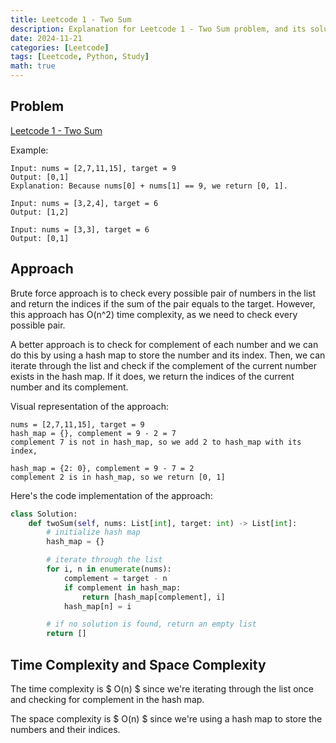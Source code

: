 ```yaml
---
title: Leetcode 1 - Two Sum
description: Explanation for Leetcode 1 - Two Sum problem, and its solution in Python.
date: 2024-11-21
categories: [Leetcode]
tags: [Leetcode, Python, Study]
math: true
---
```


## Problem
[Leetcode 1 - Two Sum](https://leetcode.com/problems/two-sum/description/)

Example:
```
Input: nums = [2,7,11,15], target = 9
Output: [0,1]
Explanation: Because nums[0] + nums[1] == 9, we return [0, 1].

Input: nums = [3,2,4], target = 6
Output: [1,2]

Input: nums = [3,3], target = 6
Output: [0,1]
```

## Approach

Brute force approach is to check every possible pair of numbers in the list and return the indices if the sum of the pair equals to the target. However, this approach has O(n^2) time complexity, as we need to check every possible pair.

A better approach is to check for complement of each number and we can do this by using a hash map to store the number and its index. Then, we can iterate through the list and check if the complement of the current number exists in the hash map. If it does, we return the indices of the current number and its complement.

Visual representation of the approach:
```
nums = [2,7,11,15], target = 9
hash_map = {}, complement = 9 - 2 = 7
complement 7 is not in hash_map, so we add 2 to hash_map with its index, 

hash_map = {2: 0}, complement = 9 - 7 = 2
complement 2 is in hash_map, so we return [0, 1]
```

Here's the code implementation of the approach:
```python
class Solution:
    def twoSum(self, nums: List[int], target: int) -> List[int]:
        # initialize hash map
        hash_map = {}

        # iterate through the list
        for i, n in enumerate(nums):
            complement = target - n
            if complement in hash_map:
                return [hash_map[complement], i]
            hash_map[n] = i

        # if no solution is found, return an empty list
        return []
```

## Time Complexity and Space Complexity

The time complexity is $ O(n) $ since we're iterating through the list once and checking for complement in the hash map.

The space complexity is $ O(n) $ since we're using a hash map to store the numbers and their indices.


